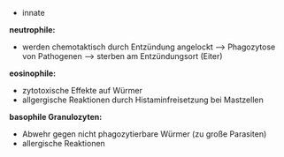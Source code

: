 - innate

**neutrophile:**
- werden chemotaktisch durch Entzündung angelockt --> Phagozytose von Pathogenen --> sterben am Entzündungsort (Eiter) 

**eosinophile:**
- zytotoxische Effekte auf Würmer
- allgergische Reaktionen durch Histaminfreisetzung bei Mastzellen

**basophile Granulozyten:**
- Abwehr gegen nicht phagozytierbare Würmer (zu große Parasiten) 
- allergische Reaktionen